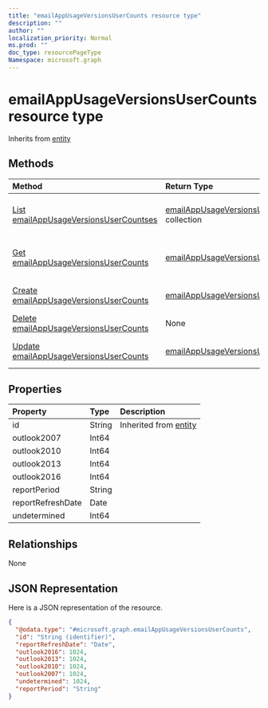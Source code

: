 ```yaml
---
title: "emailAppUsageVersionsUserCounts resource type"
description: ""
author: ""
localization_priority: Normal
ms.prod: ""
doc_type: resourcePageType
Namespace: microsoft.graph
---
```



# emailAppUsageVersionsUserCounts resource type




Inherits from [entity](../resources/entity.md)

## Methods
|Method|Return Type|Description|
|:---|:---|:---|
|[List emailAppUsageVersionsUserCountses](../api/emailappusageversionsusercounts-list.md)|[emailAppUsageVersionsUserCounts](../resources/emailAppUsageVersionsUserCounts.md) collection|List properties and relationships of the [emailAppUsageVersionsUserCounts](../resources/emailappusageversionsusercounts.md) objects.|
|[Get emailAppUsageVersionsUserCounts](../api/emailappusageversionsusercounts-get.md)|[emailAppUsageVersionsUserCounts](../resources/emailAppUsageVersionsUserCounts.md)|Read properties and relationships of the [emailAppUsageVersionsUserCounts](../resources/emailappusageversionsusercounts.md) object.|
|[Create emailAppUsageVersionsUserCounts](../api/emailappusageversionsusercounts-create.md)|[emailAppUsageVersionsUserCounts](../resources/emailAppUsageVersionsUserCounts.md)|Create a new [emailAppUsageVersionsUserCounts](../resources/emailappusageversionsusercounts.md) object.|
|[Delete emailAppUsageVersionsUserCounts](../api/emailappusageversionsusercounts-delete.md)|None|Deletes a [emailAppUsageVersionsUserCounts](../resources/emailappusageversionsusercounts.md).|
|[Update emailAppUsageVersionsUserCounts](../api/emailappusageversionsusercounts-update.md)|[emailAppUsageVersionsUserCounts](../resources/emailAppUsageVersionsUserCounts.md)|Update the properties of a [emailAppUsageVersionsUserCounts](../resources/emailappusageversionsusercounts.md) object.|

## Properties
|Property|Type|Description|
|:---|:---|:---|
|id|String| Inherited from [entity](../resources/entity.md)|
|outlook2007|Int64||
|outlook2010|Int64||
|outlook2013|Int64||
|outlook2016|Int64||
|reportPeriod|String||
|reportRefreshDate|Date||
|undetermined|Int64||

## Relationships
None

## JSON Representation
Here is a JSON representation of the resource.
<!-- {
  "blockType": "resource",
  "keyProperty": "id",
  "@odata.type": "microsoft.graph.emailAppUsageVersionsUserCounts",
  "baseType": "microsoft.graph.entity",
  "openType": false
}
-->
``` json
{
  "@odata.type": "#microsoft.graph.emailAppUsageVersionsUserCounts",
  "id": "String (identifier)",
  "reportRefreshDate": "Date",
  "outlook2016": 1024,
  "outlook2013": 1024,
  "outlook2010": 1024,
  "outlook2007": 1024,
  "undetermined": 1024,
  "reportPeriod": "String"
}
```

